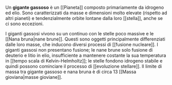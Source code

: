 Un **gigante gassoso** è un [[Pianeta]] composto primariamente da idrogeno ed elio. Sono caratterizzati da masse e dimensioni molto elevate (rispetto ad altri pianeti) e tendenzialmente orbite lontane dalla loro [[stella]], anche se ci sono eccezioni.

I giganti gassosi vivono su un continuo con le stelle poco massive e le [[Nana bruna|nane brune]]. Questi sono oggetti principalmente differenziati dalle loro masse, che inducono diversi processi di [[fusione nucleare]]. I giganti gassosi non presentano fusione; le nane brune solo fusione di deuterio e litio in elio, insufficiente a mantenere costante la sua temperatura in [[tempo scala di Kelvin-Helmholtz]]; le stelle fondono idrogeno stabile e quindi possono cominciare il processo di [[evoluzione stellare]]. Il limite di massa tra gigante gassoso e nana bruna è di circa 13 [[Massa gioviana|masse gioviane]].